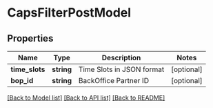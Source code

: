 # CapsFilterPostModel

## Properties
Name | Type | Description | Notes
------------ | ------------- | ------------- | -------------
**time_slots** | **string** | Time Slots in JSON format | [optional] 
**bop_id** | **string** | BackOffice Partner ID | [optional] 

[[Back to Model list]](../README.md#documentation-for-models) [[Back to API list]](../README.md#documentation-for-api-endpoints) [[Back to README]](../README.md)


